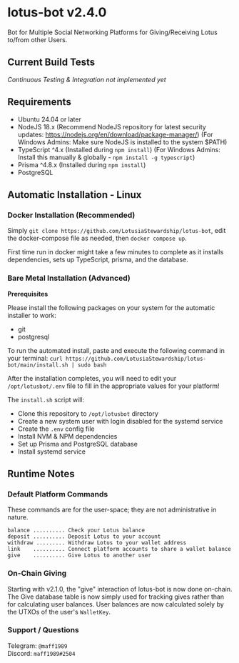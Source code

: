 # lotus-bot v2.4.0

Bot for Multiple Social Networking Platforms for Giving/Receiving Lotus to/from other Users.

## Current Build Tests

_Continuous Testing & Integration not implemented yet_

## Requirements

- Ubuntu 24.04 or later
- NodeJS 18.x (Recommend NodeJS repository for latest security updates: https://nodejs.org/en/download/package-manager/) (For Windows Admins: Make sure NodeJS is installed to the system $PATH)
- TypeScript ^4.x (Installed during `npm install`) (For Windows Admins: Install this manually & globally - `npm install -g typescript`)
- Prisma ^4.8.x (Installed during `npm install`)
- PostgreSQL

## Automatic Installation - Linux

### Docker Installation (Recommended)

Simply `git clone https://github.com/LotusiaStewardship/lotus-bot`, edit the docker-compose file as needed, then `docker compose up`.

First time run in docker might take a few minutes to complete as it installs dependencies, sets up TypeScript, prisma, and the database.


### Bare Metal Installation (Advanced)

**Prerequisites**

Please install the following packages on your system for the automatic installer to work:

- git
- postgresql

To run the automated install, paste and execute the following command in your terminal: `curl https://github.com/LotusiaStewardship/lotus-bot/main/install.sh | sudo bash`

After the installation completes, you will need to edit your `/opt/lotusbot/.env` file to fill in the appropriate values for your platform!

The `install.sh` script will:

- Clone this repository to `/opt/lotusbot` directory
- Create a new system user with login disabled for the systemd service
- Create the `.env` config file
- Install NVM & NPM dependencies
- Set up Prisma and PostgreSQL database
- Install systemd service

## Runtime Notes

### Default Platform Commands

These commands are for the user-space; they are not administrative in nature.

```
balance .......... Check your Lotus balance
deposit .......... Deposit Lotus to your account
withdraw ......... Withdraw Lotus to your wallet address
link    .......... Connect platform accounts to share a wallet balance
give    .......... Give Lotus to another user
```

### On-Chain Giving

Starting with v2.1.0, the "give" interaction of lotus-bot is now done on-chain. The Give database table is now simply used for tracking gives rather than for calculating user balances. User balances are now calculated solely by the UTXOs of the user's `WalletKey`.

### Support / Questions

Telegram: `@maff1989`  
Discord: `maff1989#2504`
